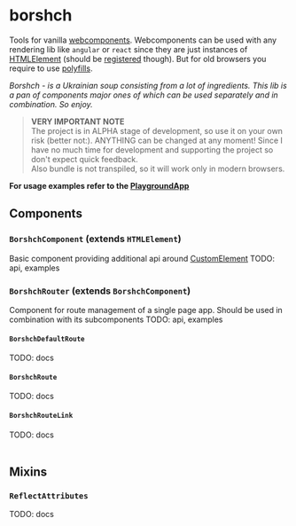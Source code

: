 # borshch
Tools for vanilla [webcomponents](https://developer.mozilla.org/en-US/docs/Web/Web_Components). Webcomponents can be used with any rendering lib like `angular` or `react` since they are just instances of [HTMLElement](https://developer.mozilla.org/en-US/docs/Web/API/HTMLElement) (should be [registered](https://developer.mozilla.org/en-US/docs/Web/API/CustomElementRegistry/define) though). But for old browsers you require to use [polyfills](https://www.webcomponents.org/polyfills).<br>

_Borshch - is a Ukrainian soup consisting from a lot of ingredients. This lib is a pan of components major ones of which can be used separately and in combination. So enjoy._

>**VERY IMPORTANT NOTE**<br>
The project is in ALPHA stage of development, so use it on your own risk (better not:). ANYTHING can be changed at any moment! Since I have no much time for development and supporting the project so don't expect quick feedback.<br>
Also bundle is not transpiled, so it will work only in modern browsers.

**For usage examples refer to the [PlaygroundApp](https://github.com/trofima/borshch/tree/main/playground/src/app)**

## Components

### `BorshchComponent` (extends `HTMLElement`)
Basic component providing additional api around [CustomElement](https://developer.mozilla.org/en-US/docs/Web/Web_Components)
TODO: api, examples
### `BorshchRouter` (extends `BorshchComponent`)
Component for route management of a single page app. Should be used in combination with its subcomponents
TODO: api, examples
#### `BorshchDefaultRoute`
TODO: docs
#### `BorshchRoute`
TODO: docs
#### `BorshchRouteLink`
TODO: docs
<br><br>
## Mixins

### `ReflectAttributes`
TODO: docs
